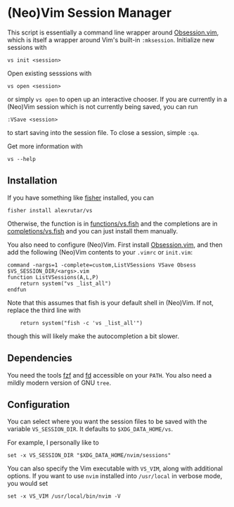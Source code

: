 # (Neo)Vim Session Manager
This script is essentially a command line wrapper around [Obsession.vim](https://github.com/tpope/vim-obsession), which is itself a wrapper around Vim's built-in `:mksession`.
Initialize new sessions with
```
vs init <session>
```
Open existing sesssions with
```
vs open <session>
```
or simply `vs open` to open up an interactive chooser.
If you are currently in a (Neo)Vim session which is not currently being saved, you can run
```
:VSave <session>
```
to start saving into the session file.
To close a session, simple `:qa`.

Get more information with
```
vs --help
```

## Installation
If you have something like [fisher](https://github.com/jorgebucaran/fisher) installed, you can
```
fisher install alexrutar/vs
```
Otherwise, the function is in [functions/vs.fish](functions/vs.fish) and the completions are in [completions/vs.fish](completions/vs.fish) and you can just install them manually.

You also need to configure (Neo)Vim.
First install [Obsession.vim](https://github.com/tpope/vim-obsession), and then add the following (Neo)Vim contents to your `.vimrc` or `init.vim`:
```
command -nargs=1 -complete=custom,ListVSessions VSave Obsess $VS_SESSION_DIR/<args>.vim
function ListVSessions(A,L,P)
    return system("vs _list_all")
endfun
```
Note that this assumes that fish is your default shell in (Neo)Vim.
If not, replace the third line with
```
    return system("fish -c 'vs _list_all'")
```
though this will likely make the autocompletion a bit slower.

## Dependencies
You need the tools [fzf](https://github.com/junegunn/fzf) and [fd](https://github.com/sharkdp/fd) accessible on your `PATH`.
You also need a mildly modern version of GNU `tree`.

## Configuration
You can select where you want the session files to be saved with the variable `VS_SESSION_DIR`.
It defaults to `$XDG_DATA_HOME/vs`.

For example, I personally like to
```
set -x VS_SESSION_DIR "$XDG_DATA_HOME/nvim/sessions"
```
You can also specify the Vim executable with `VS_VIM`, along with additional options.
If you want to use `nvim` installed into `/usr/local` in verbose mode, you would set
```
set -x VS_VIM /usr/local/bin/nvim -V
```

